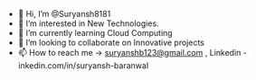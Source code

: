 - 👋 Hi, I’m @Suryansh8181
- 👀 I’m interested in New Technologies.
- 🌱 I’m currently learning Cloud Computing
- 💞️ I’m looking to collaborate on Innovative projects
- 📫 How to reach me -> suryanshb123@gmail.com , Linkedin - inkedin.com/in/suryansh-baranwal

<!---
Suryansh8181/Suryansh8181 is a ✨ special ✨ repository because its `README.md` (this file) appears on your GitHub profile.
You can click the Preview link to take a look at your changes.
--->
